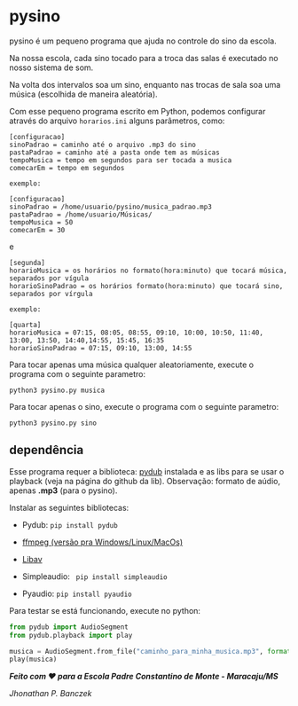 # pysino


pysino é um pequeno programa que ajuda no controle do sino
da escola.

Na nossa escola, cada sino tocado para a troca das salas
é executado no nosso sistema de som.

Na volta dos intervalos soa um sino, enquanto nas trocas
de sala soa uma música (escolhida de maneira aleatória).

Com esse pequeno programa escrito em Python, podemos
configurar através do arquivo ```horarios.ini```
alguns parâmetros, como:

```
[configuracao]
sinoPadrao = caminho até o arquivo .mp3 do sino
pastaPadrao = caminho até a pasta onde tem as músicas
tempoMusica = tempo em segundos para ser tocada a musica  
comecarEm = tempo em segundos

exemplo:

[configuracao]
sinoPadrao = /home/usuario/pysino/musica_padrao.mp3
pastaPadrao = /home/usuario/Músicas/
tempoMusica = 50  
comecarEm = 30

```

e

```
[segunda]
horarioMusica = os horários no formato(hora:minuto) que tocará música, separados por vígula
horarioSinoPadrao = os horários formato(hora:minuto) que tocará sino, separados por vírgula

exemplo:

[quarta]
horarioMusica = 07:15, 08:05, 08:55, 09:10, 10:00, 10:50, 11:40, 13:00, 13:50, 14:40,14:55, 15:45, 16:35
horarioSinoPadrao = 07:15, 09:10, 13:00, 14:55
```

Para tocar apenas uma música qualquer aleatoriamente, execute o programa com o seguinte parametro:

```
python3 pysino.py musica 
```

Para tocar apenas o sino, execute o programa com o seguinte parametro:
```
python3 pysino.py sino 
```

## dependência

Esse programa requer a biblioteca: [pydub](https://github.com/jiaaro/pydub) instalada e as libs para se usar o playback (veja na página do github da lib). 
Observação: formato de aúdio, apenas **.mp3** (para o pysino).

Instalar as seguintes bibliotecas: 

- Pydub: ```pip install pydub```

- [ffmpeg (versão pra Windows/Linux/MacOs)](http://www.ffmpeg.org/)

- [Libav](https://libav.org/)

- Simpleaudio: ``` pip install simpleaudio``` 

- Pyaudio: ``` pip install pyaudio ``` 


Para testar se está funcionando, execute no python:


```python 
from pydub import AudioSegment
from pydub.playback import play

musica = AudioSegment.from_file("caminho_para_minha_musica.mp3", format="mp3")
play(musica)
```






***Feito com :heart: para a Escola Padre Constantino de Monte - Maracaju/MS***

*Jhonathan P. Banczek*